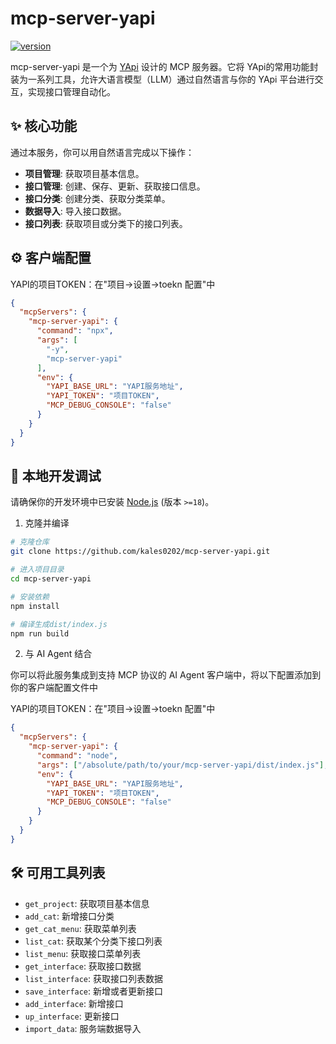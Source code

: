 # mcp-server-yapi

[![version](https://img.shields.io/badge/version-0.0.6-blue.svg)](https://github.com/kales0202/mcp-server-yapi.git)

mcp-server-yapi 是一个为 [YApi](https://github.com/YMFE/yapi) 设计的 MCP 服务器。它将 YApi的常用功能封装为一系列工具，允许大语言模型（LLM）通过自然语言与你的 YApi 平台进行交互，实现接口管理自动化。

## ✨ 核心功能

通过本服务，你可以用自然语言完成以下操作：

- **项目管理**: 获取项目基本信息。
- **接口管理**: 创建、保存、更新、获取接口信息。
- **接口分类**: 创建分类、获取分类菜单。
- **数据导入**: 导入接口数据。
- **接口列表**: 获取项目或分类下的接口列表。

## ⚙️ 客户端配置

YAPI的项目TOKEN：在"项目->设置->toekn 配置"中

```json
{
  "mcpServers": {
    "mcp-server-yapi": {
      "command": "npx",
      "args": [
        "-y",
        "mcp-server-yapi"
      ],
      "env": {
        "YAPI_BASE_URL": "YAPI服务地址",
        "YAPI_TOKEN": "项目TOKEN",
        "MCP_DEBUG_CONSOLE": "false"
      }
    }
  }
}
```

## 🔧 本地开发调试

请确保你的开发环境中已安装 [Node.js](https://nodejs.org/) (版本 `>=18`)。

1. 克隆并编译

```bash
# 克隆仓库
git clone https://github.com/kales0202/mcp-server-yapi.git

# 进入项目目录
cd mcp-server-yapi

# 安装依赖
npm install

# 编译生成dist/index.js
npm run build
```

2. 与 AI Agent 结合

你可以将此服务集成到支持 MCP 协议的 AI Agent 客户端中，将以下配置添加到你的客户端配置文件中

YAPI的项目TOKEN：在"项目->设置->toekn 配置"中

```json
{
  "mcpServers": {
    "mcp-server-yapi": {
      "command": "node",
      "args": ["/absolute/path/to/your/mcp-server-yapi/dist/index.js"],
      "env": {
        "YAPI_BASE_URL": "YAPI服务地址",
        "YAPI_TOKEN": "项目TOKEN",
        "MCP_DEBUG_CONSOLE": "false"
      }
    }
  }
}
```

## 🛠️ 可用工具列表

- `get_project`: 获取项目基本信息
- `add_cat`: 新增接口分类
- `get_cat_menu`: 获取菜单列表
- `list_cat`: 获取某个分类下接口列表
- `list_menu`: 获取接口菜单列表
- `get_interface`: 获取接口数据
- `list_interface`: 获取接口列表数据
- `save_interface`: 新增或者更新接口
- `add_interface`: 新增接口
- `up_interface`: 更新接口
- `import_data`: 服务端数据导入
